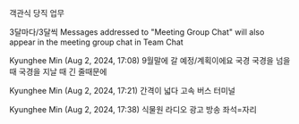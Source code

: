 객관식
당직 업무

3달마다/3달씩
Messages addressed to "Meeting Group Chat" will also appear in the meeting group chat in Team Chat


Kyunghee Min (Aug 2, 2024, 17:08)
9월말에 갈 예정/계획이에요
국경
국경을 넘을 때
국경을 지날 때
긴 줄때문에
 
Kyunghee Min (Aug 2, 2024, 17:21)
간격이 넓다
고속 버스 터미널
 
Kyunghee Min (Aug 2, 2024, 17:38)
식물원
라디오 광고 방송
좌석=자리